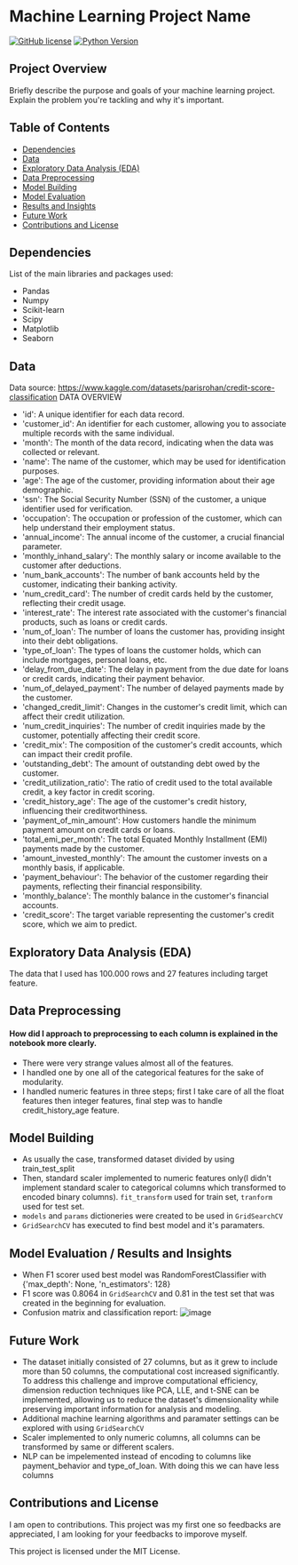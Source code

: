 # Machine Learning Project Name

[![GitHub license](https://img.shields.io/badge/license-MIT-blue.svg)](https://github.com/yourusername/your-repo-name/blob/main/LICENSE)
[![Python Version](https://img.shields.io/badge/python-3.10%2B-green)](https://www.python.org/downloads/release/python-377/)

## Project Overview

Briefly describe the purpose and goals of your machine learning project. Explain the problem you're tackling and why it's important.

## Table of Contents


- [Dependencies](#dependencies)
- [Data](#data)
- [Exploratory Data Analysis (EDA)](#exploratory-data-analysis-eda)
- [Data Preprocessing](#data-preprocessing)
- [Model Building](#model-building)
- [Model Evaluation](#model-evaluation)
- [Results and Insights](#results-and-insights)
- [Future Work](#future-work)
- [Contributions and License](#contributions-and-license)



## Dependencies

List of the main libraries and packages used:
* Pandas
* Numpy
* Scikit-learn
* Scipy
* Matplotlib
* Seaborn


## Data
Data source: https://www.kaggle.com/datasets/parisrohan/credit-score-classification
DATA OVERVIEW
* 'id': A unique identifier for each data record.
* 'customer_id': An identifier for each customer, allowing you to associate multiple records with the same individual.
* 'month': The month of the data record, indicating when the data was collected or relevant.
* 'name': The name of the customer, which may be used for identification purposes.
* 'age': The age of the customer, providing information about their age demographic.
* 'ssn': The Social Security Number (SSN) of the customer, a unique identifier used for verification.
* 'occupation': The occupation or profession of the customer, which can help understand their employment status.
* 'annual_income': The annual income of the customer, a crucial financial parameter.
* 'monthly_inhand_salary': The monthly salary or income available to the customer after deductions.
* 'num_bank_accounts': The number of bank accounts held by the customer, indicating their banking activity.
* 'num_credit_card': The number of credit cards held by the customer, reflecting their credit usage.
* 'interest_rate': The interest rate associated with the customer's financial products, such as loans or credit cards.
* 'num_of_loan': The number of loans the customer has, providing insight into their debt obligations.
* 'type_of_loan': The types of loans the customer holds, which can include mortgages, personal loans, etc.
* 'delay_from_due_date': The delay in payment from the due date for loans or credit cards, indicating their payment behavior.
* 'num_of_delayed_payment': The number of delayed payments made by the customer.
* 'changed_credit_limit': Changes in the customer's credit limit, which can affect their credit utilization.
* 'num_credit_inquiries': The number of credit inquiries made by the customer, potentially affecting their credit score.
* 'credit_mix': The composition of the customer's credit accounts, which can impact their credit profile.
* 'outstanding_debt': The amount of outstanding debt owed by the customer.
* 'credit_utilization_ratio': The ratio of credit used to the total available credit, a key factor in credit scoring.
* 'credit_history_age': The age of the customer's credit history, influencing their creditworthiness.
* 'payment_of_min_amount': How customers handle the minimum payment amount on credit cards or loans.
* 'total_emi_per_month': The total Equated Monthly Installment (EMI) payments made by the customer.
* 'amount_invested_monthly': The amount the customer invests on a monthly basis, if applicable.
* 'payment_behaviour': The behavior of the customer regarding their payments, reflecting their financial responsibility.
* 'monthly_balance': The monthly balance in the customer's financial accounts.
* 'credit_score': The target variable representing the customer's credit score, which we aim to predict.

## Exploratory Data Analysis (EDA)
The data that I used has 100.000 rows and 27 features including target feature. 

## Data Preprocessing
#### How did I approach to preprocessing to each column is explained in the notebook more clearly.
* There were very strange values almost all of the features.
* I handled one by one all of the categorical features for the sake of modularity.
* I handled numeric features in three steps; first I take care of all the float features then integer features, final step was to handle credit_history_age feature.


## Model Building
* As usually the case, transformed dataset divided by using train_test_split
* Then, standard scaler implemented to numeric features only(I didn't implement standard scaler to categorical columns which transformed to encoded binary columns). `fit_transform` used for train set, `tranform` used for test set.
* `models` and `params` dictioneries were created to be used in `GridSearchCV`
* `GridSearchCV` has executed to find best model and it's paramaters.
  

## Model Evaluation / Results and Insights
* When F1 scorer used best model was RandomForestClassifier with {'max_depth': None, 'n_estimators': 128} 
* F1 score was 0.8064 in `GridSearchCV` and 0.81 in the test set that was created in the beginning for evaluation.
* Confusion matrix and classification report:
  ![image](https://github.com/doga-yilmaz/credit_score_predictions/assets/110274753/de2ddbd7-08cf-4072-a5a5-e4ee8835bffc)



## Future Work

* The dataset initially consisted of 27 columns, but as it grew to include more than 50 columns, the computational cost increased significantly. To address this challenge and improve computational efficiency, dimension reduction techniques like PCA, LLE, and t-SNE can be implemented, allowing us to reduce the dataset's dimensionality while preserving important information for analysis and modeling.
* Additional machine learning algorithms and paramater settings can be explored with using `GridSearchCV`
* Scaler implemented to only numeric columns, all columns can be transformed by same or different scalers.
* NLP can be impelemented instead of encoding to columns like payment_behavior and type_of_loan. With doing this we can have less columns

## Contributions and License
I am open to contributions. This project was my first one so feedbacks are appreciated, I am looking for your feedbacks to imporove myself.

This project is licensed under the MIT License.
